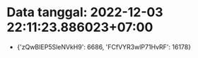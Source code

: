 # Data tanggal: 2022-12-03 22:11:23.886023+07:00

* {'zQwBIEP5SleNVkH9': 6686, 'FCfVYR3wlP71HvRF': 16178}
